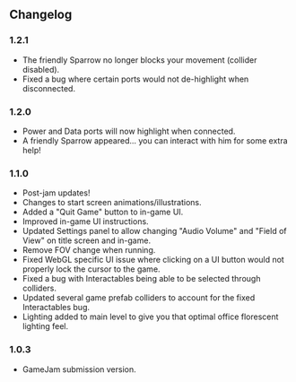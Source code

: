 ## Changelog

### 1.2.1

  * The friendly Sparrow no longer blocks your movement (collider disabled).
  * Fixed a bug where certain ports would not de-highlight when disconnected.

### 1.2.0

  * Power and Data ports will now highlight when connected.
  * A friendly Sparrow appeared... you can interact with him for some extra help!

### 1.1.0

  * Post-jam updates!
  * Changes to start screen animations/illustrations.
  * Added a "Quit Game" button to in-game UI.
  * Improved in-game UI instructions.
  * Updated Settings panel to allow changing "Audio Volume" and "Field of View" on title screen and in-game.
  * Remove FOV change when running.
  * Fixed WebGL specific UI issue where clicking on a UI button would not properly lock the cursor to the game.
  * Fixed a bug with Interactables being able to be selected through colliders.
  * Updated several game prefab colliders to account for the fixed Interactables bug.
  * Lighting added to main level to give you that optimal office florescent lighting feel.

### 1.0.3

  * GameJam submission version.
